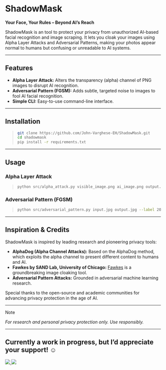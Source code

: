 # ShadowMask

**Your Face, Your Rules – Beyond AI’s Reach**

ShadowMask is an tool to protect your privacy from unauthorized AI-based facial recognition and image scraping. It lets you cloak your images using Alpha Layer Attacks and Adversarial Patterns, making your photos appear normal to humans but confusing or unreadable to AI systems.

---

## Features

- **Alpha Layer Attack:** Alters the transparency (alpha) channel of PNG images to disrupt AI recognition.
- **Adversarial Pattern (FGSM):** Adds subtle, targeted noise to images to fool AI facial recognition.
- **Simple CLI:** Easy-to-use command-line interface.

---

## Installation

> ```bash
> git clone https://github.com/John-Varghese-EH/ShadowMask.git  
> cd shadowmask  
> pip install -r requirements.txt
> ```

---

## Usage

### Alpha Layer Attack

> ```bash
> python src/alpha_attack.py visible_image.png ai_image.png output.png
> ```


### Adversarial Pattern (FGSM)

> ```bash
> python src/adversarial_pattern.py input.jpg output.jpg --label 207
> ```

---

## Inspiration & Credits

ShadowMask is inspired by leading research and pioneering privacy tools:

- **AlphaDog (Alpha Channel Attacks):** Based on the AlphaDog method, which exploits the alpha channel to present different content to humans and AI.
- **Fawkes by SAND Lab, University of Chicago:** [Fawkes](https://sandlab.cs.uchicago.edu/fawkes/) is a groundbreaking image cloaking tool.
- **Adversarial Pattern Attacks:** Grounded in adversarial machine learning research.

Special thanks to the open-source and academic communities for advancing privacy protection in the age of AI.

---

> [!NOTE]
> *For research and personal privacy protection only. Use responsibly.*

---

## Currently a work in progress, but I’d appreciate your support! ☺️
<p align="left">
  <a href="https://buymeacoffee.com/CyberTrinity">
    <img src="https://img.shields.io/badge/Buy%20Me%20a%20Coffee-ffdd00?style=for-the-badge&logo=buy-me-a-coffee&logoColor=black" />
  </a>
  <a href="https://patreon.com/CyberTrinity">
    <img src="https://img.shields.io/badge/Patreon-F96854?style=for-the-badge&logo=patreon&logoColor=white" />
  </a>
</p>

